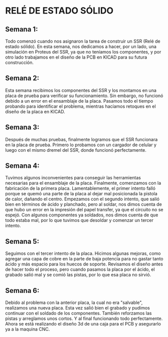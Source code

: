 # RELÉ DE ESTADO SÓLIDO

## Semana 1: 
Todo comenzó cuando nos asignaron la tarea de construir un SSR (Relé de estado sólido). En esta semana, nos dedicamos a hacer, por un lado, una simulación en Proteus del SSR, ya que no teníamos los componentes, y por otro lado trabajamos en el diseño de la PCB en KICAD para su futura construcción.

## Semana 2:
Esta semana recibimos los componentes del SSR y los montamos en una placa de prueba para verificar su funcionamiento. Sin embargo, no funcionó debido a un error en el ensamblaje de la placa. Pasamos todo el tiempo probando para identificar el problema, mientras hacíamos retoques en el diseño de la placa en KICAD.

## Semana 3:
Después de muchas pruebas, finalmente logramos que el SSR funcionara en la placa de prueba. Primero lo probamos con un cargador de celular y luego con el mismo dremel del SSR, donde funcionó perfectamente.

## Semana 4:
Tuvimos algunos inconvenientes para conseguir las herramientas necesarias para el ensamblaje de la placa. Finalmente, comenzamos con la fabricación de la primera placa. Lamentablemente, el primer intento falló porque se quemó una parte de la placa al dejar mal posicionada la pistola de calor, dañando el centro. Empezamos con el segundo intento, que salió bien en términos de ácido y planchado, pero al soldar, nos dimos cuenta de que hubo un error en la impresión del papel transfer, ya que el circuito no se espejó. Con algunos componentes ya soldados, nos dimos cuenta de que todo estaba mal, por lo que tuvimos que desoldar y comenzar un tercer intento.

## Semana 5:
Seguimos con el tercer intento de la placa. Hicimos algunas mejoras, como agregar una capa de cobre en la parte de baja potencia para no gastar tanto ácido y más espacio para los huecos de soporte. Revisamos el diseño antes de hacer todo el proceso, pero cuando pasamos la placa por el ácido, el grabado salió mal y se comió las pistas, por lo que esa placa no sirvió.

## Semana 6:
Debido al problema con la anterior placa, la cual no era "salvable", realizamos una nueva placa. Esta vez salió bien el grabado y pudimos continuar con el soldado de los componentes. También reforzamos las pistas y arreglamos unos cortos. Y al final funcionando todo perfectamente. Ahora se está realizando el diseño 3d de una caja para el PCB y asegurarlo ya a la maquina CNC.
